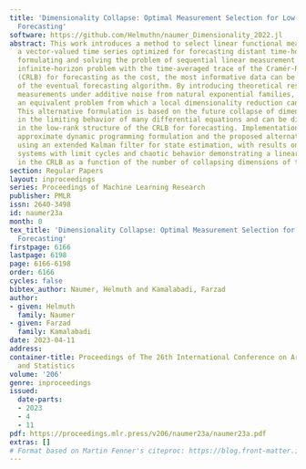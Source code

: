 ```yaml
---
title: 'Dimensionality Collapse: Optimal Measurement Selection for Low-Error Infinite-Horizon
  Forecasting'
software: https://github.com/Helmuthn/naumer_Dimensionality_2022.jl
abstract: This work introduces a method to select linear functional measurements of
  a vector-valued time series optimized for forecasting distant time-horizons. By
  formulating and solving the problem of sequential linear measurement design as an
  infinite-horizon problem with the time-averaged trace of the Cramér-Rao lower bound
  (CRLB) for forecasting as the cost, the most informative data can be collected irrespective
  of the eventual forecasting algorithm. By introducing theoretical results regarding
  measurements under additive noise from natural exponential families, we construct
  an equivalent problem from which a local dimensionality reduction can be derived.
  This alternative formulation is based on the future collapse of dimensionality inherent
  in the limiting behavior of many differential equations and can be directly observed
  in the low-rank structure of the CRLB for forecasting. Implementations of both an
  approximate dynamic programming formulation and the proposed alternative are illustrated
  using an extended Kalman filter for state estimation, with results on simulated
  systems with limit cycles and chaotic behavior demonstrating a linear improvement
  in the CRLB as a function of the number of collapsing dimensions of the system.
section: Regular Papers
layout: inproceedings
series: Proceedings of Machine Learning Research
publisher: PMLR
issn: 2640-3498
id: naumer23a
month: 0
tex_title: 'Dimensionality Collapse: Optimal Measurement Selection for Low-Error Infinite-Horizon
  Forecasting'
firstpage: 6166
lastpage: 6198
page: 6166-6198
order: 6166
cycles: false
bibtex_author: Naumer, Helmuth and Kamalabadi, Farzad
author:
- given: Helmuth
  family: Naumer
- given: Farzad
  family: Kamalabadi
date: 2023-04-11
address:
container-title: Proceedings of The 26th International Conference on Artificial Intelligence
  and Statistics
volume: '206'
genre: inproceedings
issued:
  date-parts:
  - 2023
  - 4
  - 11
pdf: https://proceedings.mlr.press/v206/naumer23a/naumer23a.pdf
extras: []
# Format based on Martin Fenner's citeproc: https://blog.front-matter.io/posts/citeproc-yaml-for-bibliographies/
---
```

